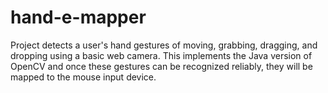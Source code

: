 hand-e-mapper
=============

Project detects a user's hand gestures of moving, grabbing, dragging, and dropping using a basic web camera. This implements the Java version of OpenCV and once these gestures can be recognized reliably, they will be mapped to the mouse input device.
